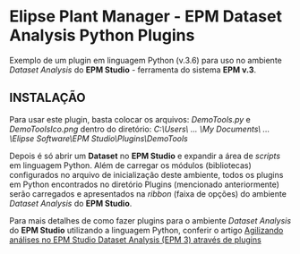 ﻿# Elipse Plant Manager - EPM Dataset Analysis Python Plugins

 Exemplo de um plugin em linguagem Python (v.3.6) para uso no ambiente *Dataset Analysis* do **EPM Studio** - ferramenta do sistema **EPM v.3**.

## INSTALAÇÃO

Para usar este plugin, basta colocar os arquivos: *DemoTools.py* e *DemoToolsIco.png* dentro do diretório: *C:\Users\ ... \My Documents\ ... \Elipse Software\EPM Studio\Plugins\DemoTools*

Depois é só abrir um **Dataset** no **EPM Studio** e expandir a área de *scripts* em linguagem Python.
Além de carregar os módulos (bibliotecas) configurados no arquivo de inicialização deste ambiente, todos os plugins em Python encontrados no diretório Plugins (mencionado anteriormente) serão carregados e apresentados na *ribbon* (faixa de opções) do ambiente *Dataset Analysis* do **EPM Studio**.

Para mais detalhes de como fazer plugins para o ambiente *Dataset Analysis* do **EPM Studio** utilizando a linguagem Python, conferir o artigo [Agilizando análises no EPM Studio Dataset Analysis (EPM 3) através de plugins](../KB5435/README.md)

